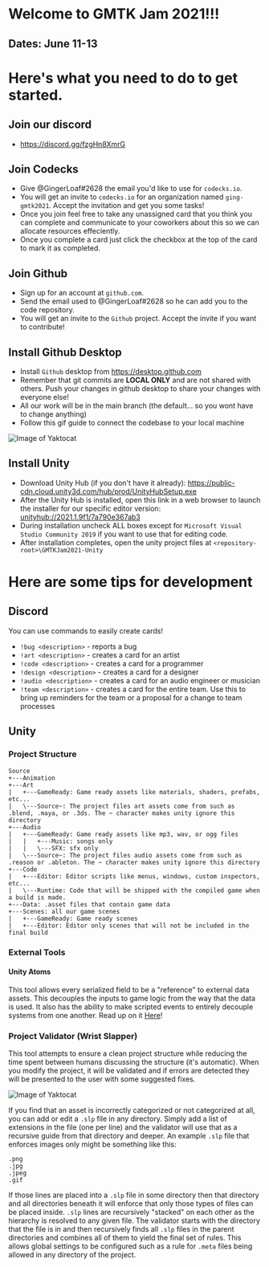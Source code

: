 # Welcome to GMTK Jam 2021!!!
## Dates: June 11-13

# Here's what you need to do to get started.
## Join our discord
- https://discord.gg/fzgHn8XmrG
  
## Join Codecks
- Give @GingerLoaf#2628 the email you'd like to use for `codecks.io`.
- You will get an invite to `codecks.io` for an organization named `ging-gmtk2021`. Accept the invitation and get you some tasks!
- Once you join feel free to take any unassigned card that you think you can complete and communicate to your coworkers about this so we can allocate resources effeciently.
- Once you complete a card just click the checkbox at the top of the card to mark it as completed.

## Join Github
- Sign up for an account at `github.com`.
- Send the email used to @GingerLoaf#2628 so he can add you to the code repository.
- You will get an invite to the `Github` project. Accept the invite if you want to contribute!
  
## Install Github Desktop
- Install `Github` desktop from https://desktop.github.com
- Remember that git commits are **LOCAL ONLY** and are not shared with others. Push your changes in github desktop to share your changes with everyone else!
- All our work will be in the main branch (the default... so you wont have to change anything)
- Follow this gif guide to connect the codebase to your local machine

![Image of Yaktocat](readme-images/gmtk-20201-onboarding-1.gif)

## Install Unity
- Download Unity Hub (if you don't have it already): https://public-cdn.cloud.unity3d.com/hub/prod/UnityHubSetup.exe
- After the Unity Hub is installed, open this link in a web browser to launch the installer for our specific editor version: <unityhub://2021.1.9f1/7a790e367ab3>
- During installation uncheck ALL boxes except for `Microsoft Visual Studio Community 2019` if you want to use that for editing code.
- After installation completes, open the unity project files at `<repository-root>\GMTKJam2021-Unity`

# Here are some tips for development

## Discord
You can use commands to easily create cards!
- `!bug <description>` - reports a bug
- `!art <description>` - creates a card for an artist
- `!code <description>` - creates a card for a programmer
- `!design <description>` - creates a card for a designer
- `!audio <description>` - creates a card for an audio engineer or musician
- `!team <description>` - creates a card for the entire team. Use this to bring up reminders for the team or a proposal for a change to team processes
  
## Unity

### Project Structure
```
Source
+---Animation
+---Art
|   +---GameReady: Game ready assets like materials, shaders, prefabs, etc...
|   \---Source~: The project files art assets come from such as .blend, .maya, or .3ds. The ~ character makes unity ignore this directory
+---Audio
|   +---GameReady: Game ready assets like mp3, wav, or ogg files
|   |   +---Music: songs only
|   |   \---SFX: sfx only
|   \---Source~: The project files audio assets come from such as .reason or .ableton. The ~ character makes unity ignore this directory
+---Code
|   +---Editor: Editor scripts like menus, windows, custom inspectors, etc...
|   \---Runtime: Code that will be shipped with the compiled game when a build is made.
+---Data: .asset files that contain game data
+---Scenes: all our game scenes
|   +---GameReady: Game ready scenes
|   +---Editor: Editor only scenes that will not be included in the final build
```

### External Tools
#### Unity Atoms
This tool allows every serialized field to be a "reference" to external data assets.
This decouples the inputs to game logic from the way that the data is used.
It also has the ability to make scripted events to entirely decouple systems from one another.
Read up on it [Here](https://github.com/unity-atoms/unity-atoms)!

### Project Validator (Wrist Slapper)
This tool attempts to ensure a clean project structure while reducing the time spent between humans discussing the structure (it's automatic).
When you modify the project, it will be validated and if errors are detected they will be presented to the user with some suggested fixes.

![Image of Yaktocat](readme-images/wristslapper.PNG)

If you find that an asset is incorrectly categorized or not categorized at all, you can add or edit a `.slp` file in any directory.
Simply add a list of extensions in the file (one per line) and the validator will use that as a recursive guide from that directory and deeper.
An example `.slp` file that enforces images only might be something like this:

```text
.png
.jpg
.jpeg
.gif
```

If those lines are placed into a `.slp` file in some directory then that directory and all directories beneath it will enforce that only those types of files can be placed inside.
`.slp` lines are recursively "stacked" on each other as the hierarchy is resolved to any given file.
The validator starts with the directory that the file is in and then recursively finds all `.slp` files in the parent directories and combines all of them to yield the final set of rules.
This allows global settings to be configured such as a rule for `.meta` files being allowed in any directory of the project.
